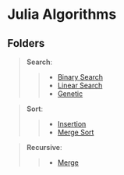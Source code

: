 # Julia Algorithms

## Folders

> **Search**:
>>
>> - [Binary Search](https://github.com/MahanBi/Algorithms/tree/master/Binary-Search)
>> - [Linear Search](https://github.com/MahanBi/Algorithms/tree/master/Linear-Search)
>> - [Genetic](https://github.com/MahanBi/Algorithms/tree/master/Genetic)

> **Sort**:
>>
>> - [Insertion](https://github.com/MahanBi/Algorithms/tree/master/Insertion-Sort)
>> - [Merge Sort](https://github.com/MahanBi/Algorithms/tree/master/Merge/Merge-Sort)

> **Recursive**:
>>
>> - [Merge](https://github.com/MahanBi/Algorithms/tree/master/Merge)

